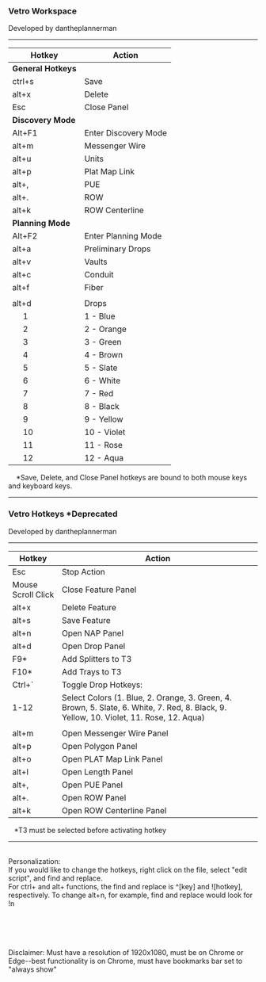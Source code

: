 <h3>Vetro Workspace</h3>
Developed by dantheplannerman

---------------------------------------------------------------------------

| **Hotkey**     | **Action**           |
|----------------|----------------------|
| **General Hotkeys** |                      |
| ctrl+s         | Save                 |
| alt+x          | Delete               |
| Esc            | Close Panel          |
| **Discovery Mode** |                      |
| Alt+F1         | Enter Discovery Mode       |
| alt+m          | Messenger Wire       |
| alt+u          | Units                |
| alt+p          | Plat Map Link        |
| alt+,          | PUE                  |
| alt+.          | ROW                  |
| alt+k          | ROW Centerline       |
| **Planning Mode** |                      |
| Alt+F2         | Enter Planning Mode        |
| alt+a          | Preliminary Drops    |
| alt+v          | Vaults               |
| alt+c          | Conduit              |
| alt+f          | Fiber                |
|||
| alt+d          | Drops                |
|&nbsp;&nbsp;&nbsp;&nbsp;&nbsp;1         | 1 - Blue             |
|&nbsp;&nbsp;&nbsp;&nbsp;&nbsp;2         | 2 - Orange           |
|&nbsp;&nbsp;&nbsp;&nbsp;&nbsp;3         | 3 - Green            |
|&nbsp;&nbsp;&nbsp;&nbsp;&nbsp;4         | 4 - Brown            |
|&nbsp;&nbsp;&nbsp;&nbsp;&nbsp;5         | 5 - Slate            |
|&nbsp;&nbsp;&nbsp;&nbsp;&nbsp;6         | 6 - White            |
|&nbsp;&nbsp;&nbsp;&nbsp;&nbsp;7         | 7 - Red              |
|&nbsp;&nbsp;&nbsp;&nbsp;&nbsp;8         | 8 - Black            |
|&nbsp;&nbsp;&nbsp;&nbsp;&nbsp;9         | 9 - Yellow           |
|&nbsp;&nbsp;&nbsp;&nbsp;&nbsp;10         | 10 - Violet          |
|&nbsp;&nbsp;&nbsp;&nbsp;&nbsp;11         | 11 - Rose            |
|&nbsp;&nbsp;&nbsp;&nbsp;&nbsp;12         | 12 - Aqua            |





&nbsp;&nbsp;&nbsp; *Save, Delete, and Close Panel hotkeys are bound to both mouse keys and keyboard keys.

---------------------------------------------------------------------------

<h3>Vetro Hotkeys *Deprecated</h3>
Developed by dantheplannerman

---------------------------------------------------------------------------

| Hotkey        | Action                                      |
|---------------|---------------------------------------------|
| Esc | Stop Action                                           |
| Mouse Scroll Click | Close Feature Panel                     |
| alt+x        | Delete Feature                              |
| alt+s        | Save Feature                                |
| alt+n         | Open NAP Panel                             |
| alt+d         | Open Drop Panel                            |
| F9*           | Add Splitters to T3                        |
| F10*          | Add Trays to T3                        |
| Ctrl+`        | Toggle Drop Hotkeys:                       |
| 1-12 | Select Colors (1. Blue, 2. Orange, 3. Green, 4. Brown, 5. Slate, 6. White, 7. Red, 8. Black, 9. Yellow, 10. Violet, 11. Rose, 12. Aqua) |
|||
| alt+m | Open Messenger Wire Panel                         |
| alt+p | Open Polygon Panel                         |
| alt+o | Open PLAT Map Link Panel                         |
| alt+l | Open Length Panel                         |
| alt+, | Open PUE Panel                         |
| alt+. | Open ROW Panel                         |
| alt+k | Open ROW Centerline Panel                         |

&nbsp;&nbsp;&nbsp;*T3 must be selected before activating hotkey

---------------------------------------------------------------------------
<br>Personalization:
<br>If you would like to change the hotkeys, right click on the file, select "edit script", and find and replace.
<br>For ctrl+ and alt+ functions, the find and replace is ^[key] and ![hotkey], respectively. To change alt+n, for example, find and replace would look for !n
<br>
<br>
<br>
<br>
<br>
<p>Disclaimer: Must have a resolution of 1920x1080, must be on Chrome or Edge--best functionality is on Chrome, must have bookmarks bar set to "always show"</p>

